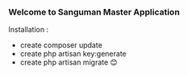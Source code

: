 ### Welcome to Sanguman Master Application

Installation :
* create composer update
* create php artisan key:generate
* create php artisan migrate :blush:

